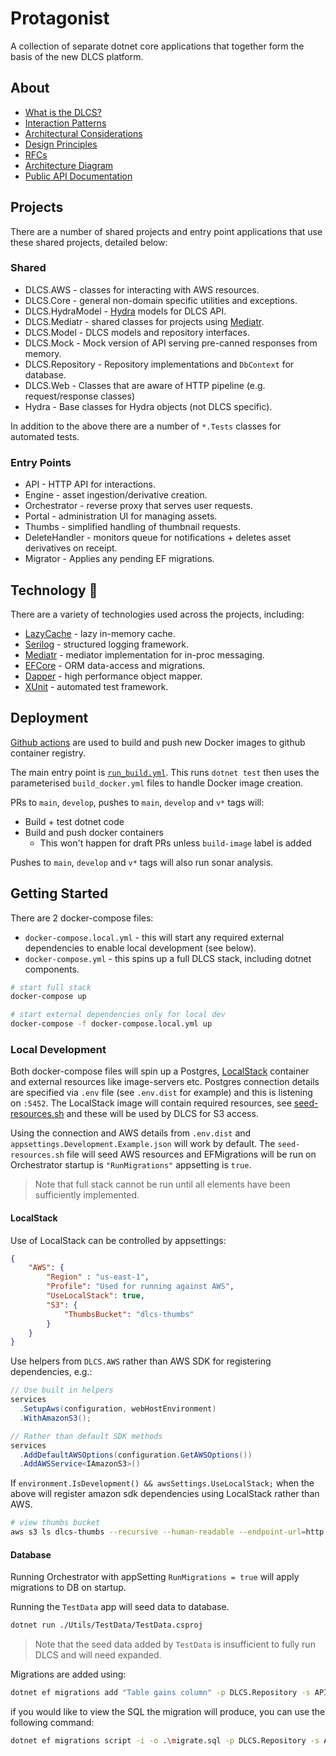 # Protagonist

A collection of separate dotnet core applications that together form the basis of the new DLCS platform.

## About

* [What is the DLCS?](docs/what-is-dlcs-io.md)
* [Interaction Patterns](https://github.com/dlcs/protagonist/issues?q=is%3Aissue+label%3A%22Interaction+Pattern%22+sort%3Acreated-asc)
* [Architectural Considerations](docs/architectural-considerations.md)
* [Design Principles](docs/rfcs/006-Design-Principles.md)
* [RFCs](docs/rfcs)
* [Architecture Diagram](https://raw.githubusercontent.com/dlcs/protagonist/master/docs/c4-container-diagrams/DLCS-2023-l2.png)
* [Public API Documentation](https://dlcs-book.readthedocs.io/en/latest/)

## Projects

There are a number of shared projects and entry point applications that use these shared projects, detailed below:

### Shared

* DLCS.AWS - classes for interacting with AWS resources.
* DLCS.Core - general non-domain specific utilities and exceptions.
* DLCS.HydraModel - [Hydra](https://www.hydra-cg.com/) models for DLCS API.
* DLCS.Mediatr - shared classes for projects using [Mediatr](https://github.com/jbogard/MediatR).
* DLCS.Model - DLCS models and repository interfaces.
* DLCS.Mock - Mock version of API serving pre-canned responses from memory.
* DLCS.Repository - Repository implementations and `DbContext` for database.
* DLCS.Web - Classes that are aware of HTTP pipeline (e.g. request/response classes)
* Hydra - Base classes for Hydra objects (not DLCS specific).

In addition to the above there are a number of `*.Tests` classes for automated tests.

### Entry Points

* API - HTTP API for interactions.
* Engine - asset ingestion/derivative creation.
* Orchestrator - reverse proxy that serves user requests.
* Portal - administration UI for managing assets.
* Thumbs - simplified handling of thumbnail requests.
* DeleteHandler - monitors queue for notifications + deletes asset derivatives on receipt.
* Migrator - Applies any pending EF migrations.

## Technology :robot:

There are a variety of technologies used across the projects, including:

* [LazyCache](https://github.com/alastairtree/LazyCache) - lazy in-memory cache.
* [Serilog](https://serilog.net/) - structured logging framework.
* [Mediatr](https://github.com/jbogard/MediatR) - mediator implementation for in-proc messaging.
* [EFCore](https://github.com/dotnet/efcore) - ORM data-access and migrations.
* [Dapper](https://github.com/DapperLib/Dapper) - high performance object mapper.
* [XUnit](https://xunit.net/) - automated test framework.

## Deployment

[Github actions](.github/workflows) are used to build and push new Docker images to github container registry.

The main entry point is [`run_build.yml`](.github/workflows/run_build.yml). This runs `dotnet test` then uses the parameterised `build_docker.yml` files to handle Docker image creation.

PRs to `main`, `develop`, pushes to `main`, `develop` and `v*` tags will:
* Build + test dotnet code
* Build and push docker containers 
  * This won't happen for draft PRs unless `build-image` label is added

Pushes to `main`, `develop` and `v*` tags will also run sonar analysis.

## Getting Started

There are 2 docker-compose files:

* `docker-compose.local.yml` - this will start any required external dependencies to enable local development (see below).
* `docker-compose.yml` - this spins up a full DLCS stack, including dotnet components.

```bash
# start full stack
docker-compose up

# start external dependencies only for local dev
docker-compose -f docker-compose.local.yml up
```

### Local Development

Both docker-compose files will spin up a Postgres, [LocalStack](https://github.com/localstack/localstack) container and external resources like image-servers etc. Postgres connection details are specified via `.env` file (see `.env.dist` for example) and this is listening on `:5452`. The LocalStack image will contain required resources, see [seed-resources.sh](./compose/localstack/seed-resources.sh) and these will be used by DLCS for S3 access.

Using the connection and AWS details from `.env.dist` and `appsettings.Development.Example.json` will work by default. The `seed-resources.sh` file will seed AWS resources and EFMigrations will be run on Orchestrator startup is `"RunMigrations"` appsetting is `true`.

> Note that full stack cannot be run until all elements have been sufficiently implemented.

#### LocalStack 

Use of LocalStack can be controlled by appsettings:

```json
{
    "AWS": {
        "Region" : "us-east-1",
        "Profile": "Used for running against AWS",
        "UseLocalStack": true,
        "S3": {
            "ThumbsBucket": "dlcs-thumbs"
        }
    }
}
```

Use helpers from `DLCS.AWS` rather than AWS SDK for registering dependencies, e.g.:

```cs
// Use built in helpers
services
  .SetupAws(configuration, webHostEnvironment)
  .WithAmazonS3();

// Rather than default SDK methods
services
  .AddDefaultAWSOptions(configuration.GetAWSOptions())
  .AddAWSService<IAmazonS3>()
```

If `environment.IsDevelopment() && awsSettings.UseLocalStack;` when the above will register amazon sdk dependencies using LocalStack rather than AWS.

```bash
# view thumbs bucket
aws s3 ls dlcs-thumbs --recursive --human-readable --endpoint-url=http://localhost:4566
```

#### Database

Running Orchestrator with appSetting `RunMigrations = true` will apply migrations to DB on startup.

Running the `TestData` app will seed data to database.

```bash
dotnet run ./Utils/TestData/TestData.csproj
```

> Note that the seed data added by `TestData` is insufficient to fully run DLCS and will need expanded.

Migrations are added using:

```bash
dotnet ef migrations add "Table gains column" -p DLCS.Repository -s API
```
if you would like to view the SQL the migration will produce, you can use the following command:

```bash
dotnet ef migrations script -i -o .\migrate.sql -p DLCS.Repository -s API
```
